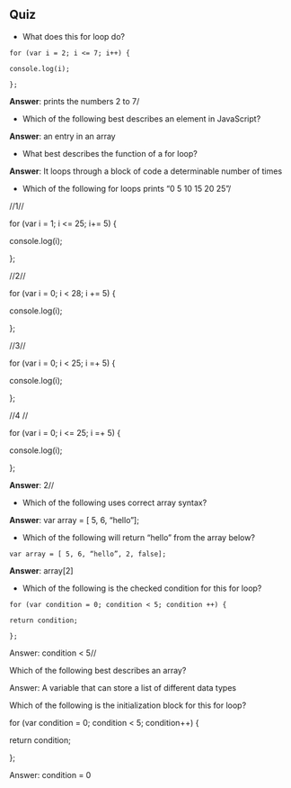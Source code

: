 ## Quiz

* What does this for loop do?

`for (var i = 2; i <= 7; i++) {`

`console.log(i);`

`};`

**Answer**: prints the numbers 2 to 7\/

* Which of the following best describes an element in JavaScript?

**Answer**: an entry in an array

* What best describes the function of a for loop?

**Answer**: It loops through a block of code a determinable number of times

* Which of the following for loops prints “0 5 10 15 20 25”\/

\/\/1\/\/

for \(var i = 1; i &lt;= 25; i+= 5\) {

console.log\(i\);

};

\/\/2\/\/

for \(var i = 0; i &lt; 28; i += 5\) {

console.log\(i\);

};

\/\/3\/\/

for \(var i = 0; i &lt; 25; i =+ 5\) {

console.log\(i\);

};

\/\/4 \/\/

for \(var i = 0; i &lt;= 25; i =+ 5\) {

console.log\(i\);

};

**Answer**: 2\/\/

* Which of the following uses correct array syntax?

**Answer**: var array = \[ 5, 6, “hello”\];

* Which of the following will return “hello” from the array below?

`var array = [ 5, 6, “hello”, 2, false];`

**Answer**: array\[2\]

* Which of the following is the checked condition for this for loop?

`for (var condition = 0; condition < 5; condition ++) {`

`return condition;`

`};`

Answer: condition &lt; 5//

Which of the following best describes an array?

Answer: A variable that can store a list of different data types

Which of the following is the initialization block for this for loop?

for \(var condition = 0; condition &lt; 5; condition++\) {

return condition;

};

Answer: condition = 0

